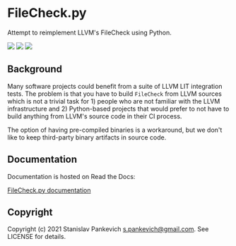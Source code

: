 # FileCheck.py

Attempt to reimplement LLVM's FileCheck using Python.

![](https://github.com/mull-project/FileCheck.py/workflows/FileCheck.py%20on%20macOS/badge.svg)
![](https://github.com/mull-project/FileCheck.py/workflows/FileCheck.py%20on%20Linux/badge.svg)
![](https://github.com/mull-project/FileCheck.py/workflows/FileCheck.py%20on%20Windows/badge.svg)

## Background

Many software projects could benefit from a suite of LLVM LIT integration tests.
The problem is that you have to build `FileCheck` from LLVM sources
which is not a trivial task for 1) people who are not familiar with the LLVM
infrastructure and 2) Python-based projects that would prefer to not have
to build anything from LLVM's source code in their CI process.

The option of having pre-compiled binaries is a workaround, but we don't like to
keep third-party binary artifacts in source code.

## Documentation

Documentation is hosted on Read the Docs:

[FileCheck.py documentation](https://filecheck.readthedocs.io/en/stable/index.html)

## Copyright

Copyright (c) 2021 Stanislav Pankevich s.pankevich@gmail.com. See LICENSE for
details.


